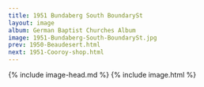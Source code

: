 ```yaml
---
title: 1951 Bundaberg South BoundarySt
layout: image
album: German Baptist Churches Album
image: 1951-Bundaberg-South-BoundarySt.jpg
prev: 1950-Beaudesert.html
next: 1951-Cooroy-shop.html
---
```

{% include image-head.md %}
{% include image.html %}